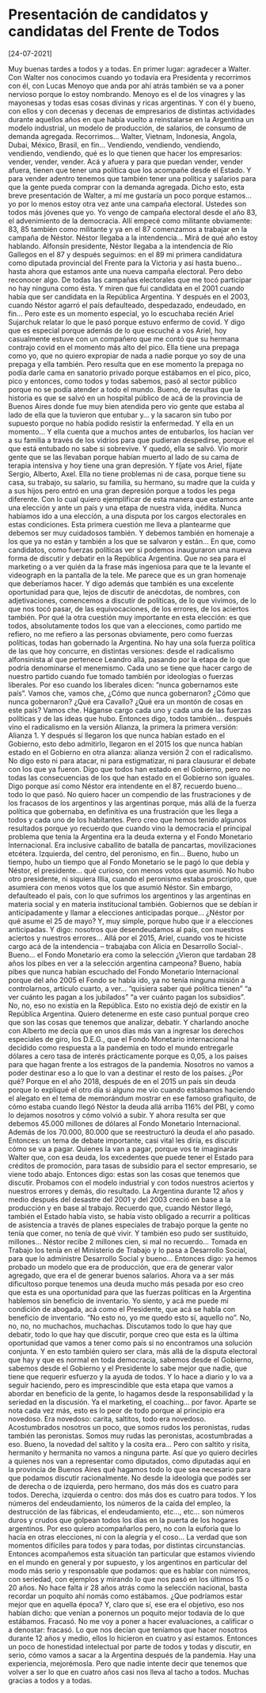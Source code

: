 # Presentación de candidatos y candidatas del Frente de Todos


[24-07-2021]

Muy buenas tardes a todos y a todas. En primer lugar: agradecer a Walter. Con Walter nos conocimos cuando yo todavía era Presidenta y recorrimos con él, con Lucas Menoyo que anda por ahí atrás también se va a poner nervioso porque lo estoy nombrando. Menoyo es el de los vinagres y las mayonesas y todas esas cosas divinas y ricas argentinas. Y con él y bueno, con ellos y con decenas y decenas de empresarios de distintas actividades durante aquellos años en que había vuelto a reinstalarse en la Argentina un modelo industrial, un modelo de producción, de salarios, de consumo de demanda agregada. Recorrimos… Walter, Vietnam, Indonesia, Angola, Dubai, México, Brasil, en fin… Vendiendo, vendiendo, vendiendo, vendiendo, vendiendo, qué es lo que tienen que hacer los empresarios: vender, vender, vender. Acá y afuera y para que puedan vender, vender afuera, tienen que tener una política que los acompañe desde el Estado. Y para vender adentro tenemos que también tener una política y salarios para que la gente pueda comprar con la demanda agregada.
Dicho esto, esta breve presentación de Walter, a mí me gustaría un poco porque estamos… yo por lo menos estoy otra vez ante una campaña electoral. Ustedes son todos más jóvenes que yo. Yo vengo de campaña electoral desde el año 83, el advenimiento de la democracia. Allí empecé como militante obviamente: 83, 85 también como militante y ya en el 87 comenzamos a trabajar en la campaña de Néstor. Néstor llegaba a la intendencia… Mirá de qué año estoy hablando. Alfonsín presidente, Néstor llegaba a la intendencia de Río Gallegos en el 87 y después seguimos: en el 89 mi primera candidatura como diputada provincial del Frente para la Victoria y así hasta bueno… hasta ahora que estamos ante una nueva campaña electoral. Pero debo reconocer algo. De todas las campañas electorales que me tocó participar no hay ninguna como ésta. Y miren que fui candidata en el 2001 cuando había que ser candidata en la República Argentina. Y después en el 2003, cuando Néstor agarró el país defaulteado, despedazado, endeudado, en fin… Pero este es un momento especial, yo lo escuchaba recién Ariel Sujarchuk relatar lo que le pasó porque estuvo enfermo de covid. Y digo que es especial porque además de lo que escuché a vos Ariel, hoy casualmente estuve con un compañero que me contó que su hermana contrajo covid en el momento más alto del pico. Ella tiene una prepaga como yo, que no quiero expropiar de nada a nadie porque yo soy de una prepaga y ella también. Pero resulta que en ese momento la prepaga no podía darle cama en sanatorio privado porque estábamos en el pico, pico, pico y entonces, como todos y todas sabemos, pasó al sector público porque no se podía atender a todo el mundo. Bueno, de resultas que la historia es que se salvó en un hospital público de acá de la provincia de Buenos Aires donde fue muy bien atendida pero vio gente que estaba al lado de ella que la tuvieron que entubar y… y la sacaron sin tubo por supuesto porque no había podido resistir la enfermedad. Y ella en un momento… Y ella cuenta que a muchos antes de entubarlos, los hacían ver a su familia a través de los vidrios para que pudieran despedirse, porque el que está entubado no sabe si sobrevive. Y quedó, ella se salvó. Vio morir gente que se las llevaban porque habían muerto al lado de su cama de terapia intensiva y hoy tiene una gran depresión. Y fíjate vos Ariel, fíjate Sergio, Alberto, Axel. Ella no tiene problemas ni de casa, porque tiene su casa, su trabajo, su salario, su familia, su hermano, su madre que la cuida y a sus hijos pero entró en una gran depresión porque a todos les pega diferente.
Con lo cual quiero ejemplificar de esta manera que estamos ante una elección y ante un país y una etapa de nuestra vida, inédita. Nunca habíamos ido a una elección, a una disputa por los cargos electorales en estas condiciones. Esta primera cuestión me lleva a plantearme que debemos ser muy cuidadosos también. Y debemos también en homenaje a los que ya no están y también a los que se salvaron y están… En que, como candidatos, como fuerzas políticas ver si podemos inauguraron una nueva forma de discutir y debatir en la República Argentina. Que no sea para el marketing o a ver quién da la frase más ingeniosa para que te la levante el videograph en la pantalla de la tele. Me parece que es un gran homenaje que deberíamos hacer. Y digo además que también es una excelente oportunidad para que, lejos de discutir de anécdotas, de nombres, con adjetivaciones, comencemos a discutir de políticas, de lo que vivimos, de lo que nos tocó pasar, de las equivocaciones, de los errores, de los aciertos también. Por qué la otra cuestión muy importante en esta elección: es que todos, absolutamente todos los que van a elecciones, como partido me refiero, no me refiero a las personas obviamente, pero como fuerzas políticas, todas han gobernado la Argentina. No hay una sola fuerza política de las que hoy concurre, en distintas versiones: desde el radicalismo alfonsinista al que pertenece Leandro allá, pasando por la etapa de lo que podría denominarse el menemismo. Cada uno se tiene que hacer cargo de nuestro partido cuando fue tomado también por ideologías o fuerzas liberales. Por eso cuando los liberales dicen: “nunca gobernamos este país”. Vamos che, vamos che, ¿Cómo que nunca gobernaron? ¿Cómo que nunca gobernaron? ¿Qué era Cavallo? ¿Qué era un montón de cosas en este país? Vamos che. Háganse cargo cada uno y cada una de las fuerzas políticas y de las ideas que hubo. Entonces digo, todos también… después vino el radicalismo en la versión Alianza, la primera la primera versión: Alianza 1. Y después sí llegaron los que nunca habían estado en el Gobierno, esto debo admitirlo, llegaron en el 2015 los que nunca habían estado en el Gobierno en otra alianza: alianza versión 2 con el radicalismo. No digo esto ni para atacar, ni para estigmatizar, ni para clausurar el debate con los que ya fueron. Digo que todos han estado en el Gobierno, pero no todas las consecuencias de los que han estado en el Gobierno son iguales. Digo porque así como Néstor era intendente en el 87, recuerdo bueno… todo lo que pasó.
No quiero hacer un compendio de las frustraciones y de los fracasos de los argentinos y las argentinas porque, más allá de la fuerza política que gobernaba, en definitiva es una frustración que les llega a todos y cada uno de los habitantes. Pero creo que hemos tenido algunos resultados porque yo recuerdo que cuando vino la democracia el principal problema que tenía la Argentina era la deuda externa y el Fondo Monetario Internacional. Era inclusive caballito de batalla de pancartas, movilizaciones etcétera. Izquierda, del centro, del peronismo, en fin… Bueno, hubo un tiempo, hubo un tiempo que al Fondo Monetario se le pagó lo que debía y Néstor, el presidente… qué curioso, con menos votos que asumió. No hubo otro presidente, ni siquiera Illia, cuando el peronismo estaba proscripto, que asumiera con menos votos que los que asumió Néstor. Sin embargo, defaulteado el país, con lo que sufrimos los argentinos y las argentinas en materia social y en materia institucional también. Gobiernos que se debían ir anticipadamente y llamar a elecciones anticipadas porque… ¿Néstor por qué asume el 25 de mayo? Y, muy simple, porque hubo que ir a elecciones anticipadas. Y digo: nosotros que desendeudamos al país, con nuestros aciertos y nuestros errores… Allá por el 2015, Ariel, cuando vos te hiciste cargo acá de la intendencia – trabajaba con Alicia en Desarrollo Social-.
Bueno… el Fondo Monetario era como la selección ¿Vieron que tardaban 28 años los pibes en ver a la selección argentina campeona? Bueno, había pibes que nunca habían escuchado del Fondo Monetario Internacional porque del año 2005 el Fondo se había ido, ya no tenía ninguna misión a controlarnos, artículo cuarto, a ver… “quisiera saber qué política tienen” “a ver cuánto les pagan a los jubilados” “a ver cuánto pagan los subsidios”. No, no, eso no existía en la República. Esto no existía dejó de existir en la República Argentina. Quiero detenerme en este caso puntual porque creo que son las cosas que tenemos que analizar, debatir. Y charlando anoche con Alberto me decía que en unos días más van a ingresar los derechos especiales de giro, los D.E.G., que el Fondo Monetario internacional ha decidido como respuesta a la pandemia en todo el mundo entregarle dólares a cero tasa de interés prácticamente porque es 0,05, a los países para que hagan frente a los estragos de la pandemia. Nosotros no vamos a poder destinar eso a lo que lo van a destinar el resto de los países. ¿Por qué? Porque en el año 2018, después de en el 2015 un país sin deuda porque lo expliqué el otro día si alguno me vio cuando estábamos haciendo el alegato en el tema de memorándum mostrar en ese famoso grafiquito, de cómo estaba cuando llegó Néstor la deuda allá arriba 116% del PBI, y como lo dejamos nosotros y cómo volvió a subir. Y ahora resulta ser que debemos 45.000 millones de dólares al Fondo Monetario Internacional. Además de los 70.000, 80.000 que se reestructuró la deuda el año pasado. Entonces: un tema de debate importante, casi vital les diría, es discutir cómo se va a pagar. Quienes la van a pagar, porque vos te imaginarás Walter que, con esa deuda, los excedentes que puede tener el Estado para créditos de promoción, para tasas de subsidio para el sector empresario, se viene todo abajo. Entonces digo: estas son las cosas que tenemos que discutir. Probamos con el modelo industrial y con todos nuestros aciertos y nuestros errores y demás, dio resultado.
La Argentina durante 12 años y medio después del desastre del 2001 y del 2003 creció en base a la producción y en base al trabajo. Recuerdo que, cuando Néstor llegó, también el Estado había visto, se había visto obligado a recurrir a políticas de asistencia a través de planes especiales de trabajo porque la gente no tenía que comer, no tenía de qué vivir. Y también eso pudo ser sustituido, millones… Néstor recibe 2 millones cien, si mal no recuerdo… Tomada en Trabajo los tenía en el Ministerio de Trabajo y lo pasa a Desarrollo Social, para que lo administre Desarrollo Social y bueno… Entonces digo: ya hemos probado un modelo que era de producción, que era de generar valor agregado, que era el de generar buenos salarios. Ahora va a ser más dificultoso porque tenemos una deuda mucho más pesada por eso creo que esta es una oportunidad para que las fuerzas políticas en la Argentina hablemos sin beneficio de inventario.
Yo siento, y acá me puede mí condición de abogada, acá como el Presidente, que acá se habla con beneficio de inventario. “No esto no, yo me quedo esto sí, aquello no”. No, no, no, no muchachos, muchachas. Discutamos todo lo que hay que debatir, todo lo que hay que discutir, porque creo que esta es la última oportunidad que vamos a tener como país si no encontramos una solución conjunta. Y en esto también quiero ser clara, más allá de la disputa electoral que hay y que es normal en toda democracia, sabemos desde el Gobierno, sabemos desde el Gobierno y el Presidente lo sabe mejor que nadie, que tiene que requerir esfuerzo y la ayuda de todos. Y lo hace a diario y lo va a seguir haciendo, pero es imprescindible que esta etapa que vamos a abordar en beneficio de la gente, lo hagamos desde la responsabilidad y la seriedad en la discusión.
Ya el marketing, el coaching… por favor. Aparte se nota cada vez más, esto es lo peor de todo porque al principio era novedoso. Era novedoso: carita, saltitos, todo era novedoso. Acostumbrados nosotros un poco, que somos rudos los peronistas, rudas también las peronistas. Somos muy rudas las peronistas, acostumbradas a eso. Bueno, la novedad del saltito y la cosita era… Pero con saltito y risita, hermanito y hermanita no vamos a ninguna parte. Así que yo quiero decirles a quienes nos van a representar como diputados, como diputadas aquí en la provincia de Buenos Aires qué hagamos todo lo que sea necesario para que podamos discutir racionalmente. No desde la ideología que podés ser de derecha o de izquierda, pero hermano, dos más dos es cuatro para todos. Derecha, izquierda o centro: dos más dos es cuatro para todos. Y los números del endeudamiento, los números de la caída del empleo, la destrucción de las fábricas, el endeudamiento, etc…, etc… son números duros y crudos que golpean todos los días en la puerta de los hogares argentinos. Por eso quiero acompañarlos pero, no con la euforia que lo hacía en otras elecciones, ni con la alegría y el coso… La verdad que son momentos difíciles para todos y para todas, por distintas circunstancias.
Entonces acompañemos esta situación tan particular que estamos viviendo en el mundo en general y por supuesto, y los argentinos en particular del modo más serio y responsable que podamos: que es hablar con números, con seriedad, con ejemplos y mirando lo que nos pasó en los últimos 15 o 20 años. No hace falta ir 28 años atrás como la selección nacional, basta recordar un poquito ahí nomás como estábamos. ¿Que podríamos estar mejor que en aquella época? Y, claro que sí, ese era el objetivo, eso nos habían dicho: que venían a ponernos un poquito mejor todavía de lo que estábamos.
Fracasó. No me voy a poner a hacer evaluaciones, a calificar o a denostar: fracasó. Lo que nos decían que teníamos que hacer nosotros durante 12 años y medio, ellos lo hicieron en cuatro y así estamos. Entonces un poco de honestidad intelectual por parte de todos y todas y discutir, en serio, cómo vamos a sacar a la Argentina después de la pandemia. Hay una experiencia, mejorémosla. Pero que nadie intente decir que tenemos que volver a ser lo que en cuatro años casi nos lleva al tacho a todos. Muchas gracias a todos y a todas.